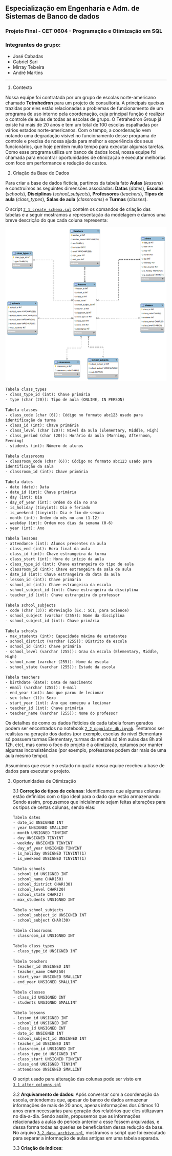 ## Especialização em Engenharia e Adm. de Sistemas de Banco de dados 
### Projeto Final - CET 0604 - Programação e Otimização em SQL
### Integrantes do grupo:

- José Cabadas
- Gabriel Sari
- Mirray Teixeira
- André Martins

<hr>

1.  Contexto

Nossa equipe foi contratada por um grupo de escolas norte-americano chamado **Tetrahedron** para um projeto de consultoria. A principais queixas trazidas por eles estão relacionadas a problemas de funcionamento de um programa de uso interno pela coordenação, cuja principal função é realizar o controle de aulas de todas as escolas de grupo. O Tetrahedron Group já existe há mais de 20 anos e tem um total de 100 escolas espalhadas por vários estados norte-americanos. Com o tempo, a coordenação vem notando uma degradação visível no funcionamento desse programa de controle e precisa de nossa ajuda para melhor a experiência dos seus funcionários, que hoje perdem muito tempo para executar algumas tarefas. Como esse programa utiliza um banco de dados local, nossa equipe foi chamada para encontrar oportunidades de otimização e executar melhorias com foco em performance e redução de custos.

2.  Criação da Base de Dados

Para criar a base de dados fictícia, partimos da tabela fato **Aulas** (*lessons*) e construímos as seguintes dimensões associadas: **Datas** (*dates*),  **Escolas** (*schools*),  **Disciplinas** (*school_subjects*),  **Professores** (*teachers*),  **Tipos de aula** (*class_types*),  **Salas de aula** (*classrooms*) e **Turmas** (*classes*). 

O script [`2_1_create_schema.sql`](schools/scripts/2_1_create_schema.sql) contém os comandos de criação das tabelas e a seguir mostramos a representação da modelagem e damos uma breve descrição do que cada coluna representa:

![database schema](schools/images/model.png)

    Tabela class_types
    - class_type_id (int): Chave primária
    - type (char (20)): Tipo de aula (ONLINE, IN PERSON)

    Tabela classes
    - class_code (char (6)): Código no formato abc123 usado para identificação da turma
    - class_id (int): Chave primária 
    - class_level (char (20)): Nível da aula (Elementary, Middle, High)
    - class_period (char (20)): Horário da aula (Morning, Afternoon, Evening)
    - students (int): Número de alunos

    Tabela classrooms
    - classroom_code (char (6)): Código no formato abc123 usado para identificação da sala
    - classroom_id (int): Chave primária

    Tabela dates
    - date (date): Data
    - date_id (int): Chave primária
    - day (int): Dia
    - day_of_year (int): Ordem do dia no ano
    - is_holiday (tinyint): Dia é feriado
    - is_weekend (tinyint): Dia é fim-de-semana
    - month (int): Ordem do mês no ano (1-12)
    - weekday (int): Ordem nos dias da semana (0-6)
    - year (int): Ano

    Tabela lessons
    - attendance (int): Alunos presentes na aula
    - class_end (int): Hora final da aula
    - class_id (int): Chave estrangeira da turma
    - class_start (int): Hora de início da aula
    - class_type_id (int): Chave estrangeira do tipo de aula
    - classroom_id (int): Chave estrangeira da sala de aula
    - date_id (int): Chave estrangeira da data da aula
    - lesson_id (int): Chave primária
    - school_id (int): Chave estrangeira da escola
    - school_subject_id (int): Chave estrangeira da disciplina
    - teacher_id (int): Chave estrangeira do professor

    Tabela school_subjects
    - code (char (3)): Abreviação (Ex.: SCI, para Science)
    - school_subject (varchar (255)): Nome da disciplina
    - school_subject_id (int): Chave primária

    Tabela schools
    - max_students (int): Capacidade máxima de estudantes
    - school_district (varchar (255)): Distrito da escola
    - school_id (int): Chave primária
    - school_level (varchar (255)): Grau da escola (Elementary, Middle, High)
    - school_name (varchar (255)): Nome da escola
    - school_state (varchar (255)): Estado da escola

    Tabela teachers
    - birthdate (date): Data de nascimento
    - email (varchar (255)): E-mail
    - end_year (int): Ano que parou de lecionar
    - sex (char (1)): Sexo
    - start_year (int): Ano que começou a lecionar
    - teacher_id (int): Chave primária
    - teacher_name (varchar (255)): Nome do professor

Os detalhes de como os dados fictícios de cada tabela foram gerados podem ser encontrados no notebook [`2_2_populate_db.ipynb`](schools/notebooks/2_2_populate_db.ipynb). Tentamos ser realistas na geração dos dados (por exemplo, escolas do nível Elementary só possuem turmas Elementary, turmas da manhã só têm aulas das 8h até 12h, etc), mas como o foco do projeto é a otimização, optamos por manter algumas inconsistências (por exemplo, professores podem dar mais de uma aula mesmo tempo).

Assumimos que esse é o estado no qual a nossa equipe recebeu a base de dados para executar o projeto.

3.  Oportunidades de Otimização

    3.1 **Correção de tipos de colunas**: Identificamos que algumas colunas estão definidas com o tipo ideal para o dado que estão armazenando. Sendo assim, propusemos que inicialmente sejam feitas alterações para os tipos de certas colunas, sendo elas:
    
        Tabela dates
        - date_id UNSIGNED INT
        - year UNSIGNED SMALLINT
        - month UNSIGNED TINYINT
        - day UNSIGNED TINYINT
        - weekday UNSIGNED TINYINT
        - day_of_year UNSIGNED TINYINT
        - is_holiday UNSIGNED TINYINT(1)
        - is_weekend UNSIGNED TINYINT(1)

        Tabela schools
        - school_id UNSIGNED INT
        - school_name CHAR(50)
        - school_district CHAR(30)
        - school_level CHAR(20)
        - school_state CHAR(2)
        - max_students UNSIGNED INT

        Tabela school_subjects
        - school_subject_id UNSIGNED INT
        - school_subject CHAR(30)

        Tabela classrooms
        - classroom_id UNSIGNED INT

        Tabela class_types
        - class_type_id UNSIGNED INT

        Tabela teachers
        - teacher_id UNSIGNED INT
        - teacher_name CHAR(50)   
        - start_year UNSIGNED SMALLINT
        - end_year UNSIGNED SMALLINT

        Tabela classes
        - class_id UNSIGNED INT
        - students UNSIGNED SMALLINT

        Tabela lessons   
        - lesson_id UNSIGNED INT
        - school_id UNSIGNED INT
        - class_id UNSIGNED INT
        - date_id UNSIGNED INT
        - school_subject_id UNSIGNED INT
        - teacher_id UNSIGNED INT
        - classroom_id UNSIGNED INT
        - class_type_id UNSIGNED INT
        - class_start UNSIGNED TINYINT
        - class_end UNSIGNED TINYINT
        - attendance UNSIGNED SMALLINT

    O script usado para alteração das colunas pode ser visto em [`3_1_alter_columns.sql`](schools/scripts/3_1_alter_columns.sql)

    3.2 **Arquivamento de dados**: Após conversar com a coordenação da escola, entendemos que, apesar do banco de dados armazenar informações de mais de 20 anos, apenas informações dos últimos 10 anos eram necessárias para geração dos relatórios que eles utilizavam no dia-a-dia. Sendo assim, propusemos que as informações relacionadas a aulas do período anterior a esse fossem arquivadas, e dessa forma todas as queries se beneficiariam dessa redução da base. No arquivo [`3_2_data_archive.sql`](schools/scripts/3_2_data_archive.sql), mostramos o script que foi executado para separar a informação de aulas antigas em uma tabela separada. 

    3.3 **Criação de índices**: 
